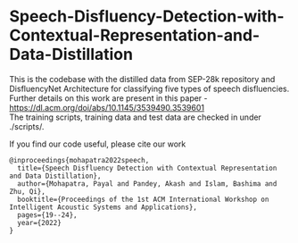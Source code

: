 # Speech-Disfluency-Detection-with-Contextual-Representation-and-Data-Distillation

This is the codebase with the distilled data from SEP-28k repository and DisfluencyNet Architecture for classifying five types of speech disfluencies. Further details on this work are present in this paper - https://dl.acm.org/doi/abs/10.1145/3539490.3539601<br>
The training scripts, training data and test data are checked in under ./scripts/. <br>


If you find our code useful, please cite our work
```
@inproceedings{mohapatra2022speech,
  title={Speech Disfluency Detection with Contextual Representation and Data Distillation},
  author={Mohapatra, Payal and Pandey, Akash and Islam, Bashima and Zhu, Qi},
  booktitle={Proceedings of the 1st ACM International Workshop on Intelligent Acoustic Systems and Applications},
  pages={19--24},
  year={2022}
}

```
